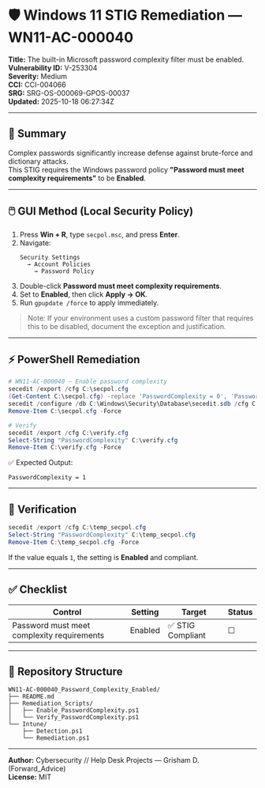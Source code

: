 # 🛡️ Windows 11 STIG Remediation — WN11-AC-000040

**Title:** The built-in Microsoft password complexity filter must be enabled.  
**Vulnerability ID:** V-253304  
**Severity:** Medium  
**CCI:** CCI-004066  
**SRG:** SRG-OS-000069-GPOS-00037  
**Updated:** 2025-10-18 06:27:34Z

---

## 📘 Summary
Complex passwords significantly increase defense against brute-force and dictionary attacks.  
This STIG requires the Windows password policy **"Password must meet complexity requirements"** to be **Enabled**.

---

## 🖱️ GUI Method (Local Security Policy)

1. Press **Win + R**, type `secpol.msc`, and press **Enter**.  
2. Navigate:  
   ```
   Security Settings
     → Account Policies
       → Password Policy
   ```
3. Double-click **Password must meet complexity requirements**.  
4. Set to **Enabled**, then click **Apply → OK**.  
5. Run `gpupdate /force` to apply immediately.

> Note: If your environment uses a custom password filter that requires this to be disabled, document the exception and justification.

---

## ⚡ PowerShell Remediation

```powershell
# WN11-AC-000040 — Enable password complexity
secedit /export /cfg C:\secpol.cfg
(Get-Content C:\secpol.cfg) -replace 'PasswordComplexity = 0', 'PasswordComplexity = 1' | Set-Content C:\secpol.cfg
secedit /configure /db C:\Windows\Security\Database\secedit.sdb /cfg C:\secpol.cfg /areas SECURITYPOLICY
Remove-Item C:\secpol.cfg -Force

# Verify
secedit /export /cfg C:\verify.cfg
Select-String "PasswordComplexity" C:\verify.cfg
Remove-Item C:\verify.cfg -Force
```

✅ Expected Output:
```
PasswordComplexity = 1
```

---

## 🧩 Verification
```powershell
secedit /export /cfg C:\temp_secpol.cfg
Select-String "PasswordComplexity" C:\temp_secpol.cfg
Remove-Item C:\temp_secpol.cfg -Force
```

If the value equals `1`, the setting is **Enabled** and compliant.

---

## ✅ Checklist

| Control | Setting | Target | Status |
|----------|----------|---------|---------|
| Password must meet complexity requirements | Enabled | ✅ STIG Compliant | ☐ |

---

## 📁 Repository Structure

```
WN11-AC-000040_Password_Complexity_Enabled/
├── README.md
├── Remediation_Scripts/
│   ├── Enable_PasswordComplexity.ps1
│   └── Verify_PasswordComplexity.ps1
└── Intune/
    ├── Detection.ps1
    └── Remediation.ps1
```

---

**Author:** Cybersecurity // Help Desk Projects — Grisham D. (Forward_Advice)  
**License:** MIT
